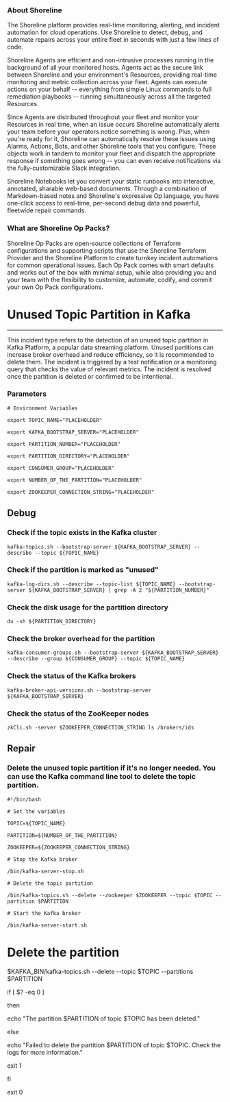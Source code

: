 
### About Shoreline
The Shoreline platform provides real-time monitoring, alerting, and incident automation for cloud operations. Use Shoreline to detect, debug, and automate repairs across your entire fleet in seconds with just a few lines of code.

Shoreline Agents are efficient and non-intrusive processes running in the background of all your monitored hosts. Agents act as the secure link between Shoreline and your environment's Resources, providing real-time monitoring and metric collection across your fleet. Agents can execute actions on your behalf -- everything from simple Linux commands to full remediation playbooks -- running simultaneously across all the targeted Resources.

Since Agents are distributed throughout your fleet and monitor your Resources in real time, when an issue occurs Shoreline automatically alerts your team before your operators notice something is wrong. Plus, when you're ready for it, Shoreline can automatically resolve these issues using Alarms, Actions, Bots, and other Shoreline tools that you configure. These objects work in tandem to monitor your fleet and dispatch the appropriate response if something goes wrong -- you can even receive notifications via the fully-customizable Slack integration.

Shoreline Notebooks let you convert your static runbooks into interactive, annotated, sharable web-based documents. Through a combination of Markdown-based notes and Shoreline's expressive Op language, you have one-click access to real-time, per-second debug data and powerful, fleetwide repair commands.

### What are Shoreline Op Packs?
Shoreline Op Packs are open-source collections of Terraform configurations and supporting scripts that use the Shoreline Terraform Provider and the Shoreline Platform to create turnkey incident automations for common operational issues. Each Op Pack comes with smart defaults and works out of the box with minimal setup, while also providing you and your team with the flexibility to customize, automate, codify, and commit your own Op Pack configurations.

# Unused Topic Partition in Kafka
---

This incident type refers to the detection of an unused topic partition in Kafka Platform, a popular data streaming platform. Unused partitions can increase broker overhead and reduce efficiency, so it is recommended to delete them. The incident is triggered by a test notification or a monitoring query that checks the value of relevant metrics. The incident is resolved once the partition is deleted or confirmed to be intentional.

### Parameters
```shell
# Environment Variables

export TOPIC_NAME="PLACEHOLDER"

export KAFKA_BOOTSTRAP_SERVER="PLACEHOLDER"

export PARTITION_NUMBER="PLACEHOLDER"

export PARTITION_DIRECTORY="PLACEHOLDER"

export CONSUMER_GROUP="PLACEHOLDER"

export NUMBER_OF_THE_PARTITION="PLACEHOLDER"

export ZOOKEEPER_CONNECTION_STRING="PLACEHOLDER"

```

## Debug

### Check if the topic exists in the Kafka cluster
```shell
kafka-topics.sh --bootstrap-server ${KAFKA_BOOTSTRAP_SERVER} --describe --topic ${TOPIC_NAME}
```

### Check if the partition is marked as "unused"
```shell
kafka-log-dirs.sh --describe --topic-list ${TOPIC_NAME} --bootstrap-server ${KAFKA_BOOTSTRAP_SERVER} | grep -A 2 "${PARTITION_NUMBER}"
```

### Check the disk usage for the partition directory
```shell
du -sh ${PARTITION_DIRECTORY}
```

### Check the broker overhead for the partition
```shell
kafka-consumer-groups.sh --bootstrap-server ${KAFKA_BOOTSTRAP_SERVER} --describe --group ${CONSUMER_GROUP} --topic ${TOPIC_NAME}
```

### Check the status of the Kafka brokers
```shell
kafka-broker-api-versions.sh --bootstrap-server ${KAFKA_BOOTSTRAP_SERVER}
```

### Check the status of the ZooKeeper nodes
```shell
zkCli.sh -server $ZOOKEEPER_CONNECTION_STRING ls /brokers/ids
```

## Repair

### Delete the unused topic partition if it's no longer needed. You can use the Kafka command line tool to delete the topic partition.
```shell
#!/bin/bash

# Set the variables

TOPIC=${TOPIC_NAME}

PARTITION=${NUMBER_OF_THE_PARTITION}

ZOOKEEPER=${ZOOKEEPER_CONNECTION_STRING}

# Stop the Kafka broker

/bin/kafka-server-stop.sh

# Delete the topic partition

/bin/kafka-topics.sh --delete --zookeeper $ZOOKEEPER --topic $TOPIC --partition $PARTITION

# Start the Kafka broker

/bin/kafka-server-start.sh

```

# Delete the partition

$KAFKA_BIN/kafka-topics.sh --delete --topic $TOPIC --partitions $PARTITION

if [ $? -eq 0 ]

then

  echo "The partition $PARTITION of topic $TOPIC has been deleted."

else

  echo "Failed to delete the partition $PARTITION of topic $TOPIC. Check the logs for more information."

  exit 1

fi

exit 0

```